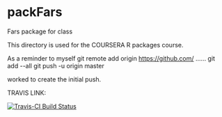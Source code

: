 # packFars
Fars package for class

This directory is used for the COURSERA R packages course. 

As a reminder to myself
 git remote add origin https://github.com/ ......
 git add --all
 git push -u origin master
 
 worked to create the initial push.  


TRAVIS LINK: 

[![Travis-CI Build Status](https://travis-ci.org/drglcc/packFars.svg?branch=master)](https://travis-ci.org/drglcc/packFars)
